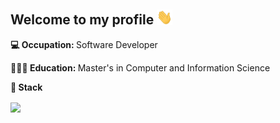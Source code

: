 <h2>Welcome to my profile <img src="https://raw.githubusercontent.com/ABSphreak/ABSphreak/master/gifs/Hi.gif" width="25px"></h2>

<p><b>💻 Occupation: </b> Software Developer</p>
<p><b>👩🏻‍🎓 Education: </b> Master's in Computer and Information Science</p>

<b>🚀 Stack</b>
<br/>
<p>
    <a href="https://skillicons.dev/" target="_blank">
        <img align="center" src="https://skillicons.dev/icons?i=go,git,postman,html,css" />
    </a>
</p>
